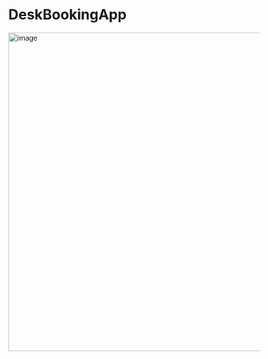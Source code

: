 # DeskBookingApp
<img width="1041" height="639" alt="image" src="https://github.com/user-attachments/assets/dc7c76e0-e9f5-41d4-9db0-5409a955e3ea" />
